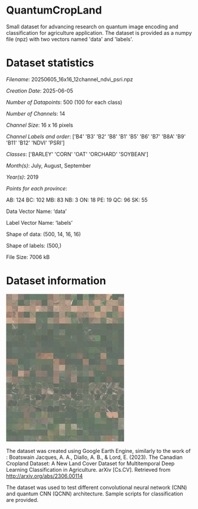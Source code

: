 # QuantumCropLand
Small dataset for advancing research on quantum image encoding and classification for agriculture application. The dataset is provided as a numpy file (npz) with two vectors named 'data' and 'labels'.

# Dataset statistics
_Filename_: 20250605_16x16_12channel_ndvi_psri.npz

_Creation Date_: 2025-06-05

_Number of Datapoints_: 500 (100 for each class)

_Number of Channels_: 14

_Channel Size_: 16 x 16 pixels

_Channel Labels and order_: ['B4' 'B3' 'B2' 'B8' 'B1' 'B5' 'B6' 'B7' 'B8A' 'B9' 'B11' 'B12' 'NDVI'
 'PSRI']
 
_Classes_: ['BARLEY' 'CORN' 'OAT' 'ORCHARD' 'SOYBEAN']

_Month(s)_: July, August, September

_Year(s)_: 2019

_Points for each province_:

AB: 124
BC: 102
MB: 83
NB: 3
ON: 18
PE: 19
QC: 96
SK: 55

Data Vector Name: ‘data’

Label Vector Name: ‘labels’

Shape of data: (500, 14, 16, 16)

Shape of labels: (500,)

File Size: 7006 kB

# Dataset information

![dataset overview](https://github.com/etiennelord/QuantumCropLand/blob/main/20250605_16x16_12channel_ndvi_psri.png)

The dataset was created using Google Earth Engine, similarly to the work of :
Boatswain Jacques, A. A., Diallo, A. B., & Lord, E. (2023). The Canadian Cropland Dataset: A New Land Cover Dataset for Multitemporal Deep Learning Classification in Agriculture. arXiv [Cs.CV]. Retrieved from http://arxiv.org/abs/2306.00114

The dataset was used to test different convolutional neural network (CNN) and quantum CNN (QCNN) architecture. Sample scripts for classification are provided.

